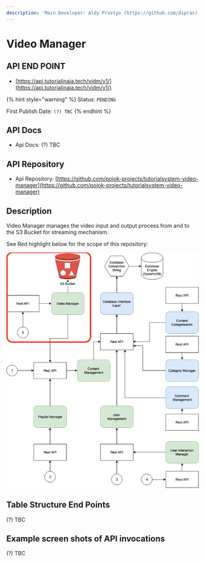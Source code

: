 ```yaml
---
description: 'Main Developer: Aldy Prastyo (https://github.com/dipras)'
---
```


# Video Manager

## API END POINT

* [https://api.tutorialinaja.tech/vidm/v1/](https://api.tutorialinaja.tech/vidm/v1/)

{% hint style="warning" %}
Status: `PENDING`

First Publish Date: `(?) TBC`
{% endhint %}

## API Docs

* Api Docs: \(?\) TBC

## API Repository

* Api Repository: [https://github.com/pojok-projects/tutorialsystem-video-manager](https://github.com/pojok-projects/tutorialsystem-video-manager)

## Description

Video Manager manages the video input and output process from and to the S3 Bucket for streaming mechanism.

See Red highlight below for the scope of this repository:

![Video Manager](../.gitbook/assets/image%20%2811%29.png)

## Table Structure End Points

\(?\) TBC

## Example screen shots of API invocations

\(?\) TBC

